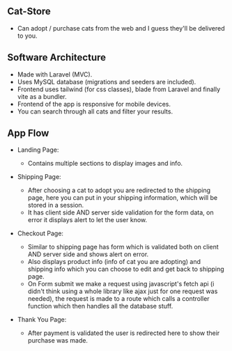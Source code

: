 ## Cat-Store

- Can adopt / purchase cats from the web and I guess they'll be delivered to you.

## Software Architecture

- Made with Laravel (MVC).
- Uses MySQL database (migrations and seeders are included).
- Frontend uses tailwind (for css classes), blade from Laravel and finally vite as a bundler.
- Frontend of the app is responsive for mobile devices.
- You can search through all cats and filter your results.

## App Flow

- Landing Page:
    - Contains multiple sections to display images and info.
    
- Shipping Page:
    - After choosing a cat to adopt you are redirected to the shipping page,
    here you can put in your shipping information, which will be stored in a session.
    - It has client side AND server side validation for the form data, on error it displays
    alert to let the user know.

- Checkout Page:
    - Similar to shipping page has form which is validated both on client AND server side and shows alert on error.
    - Also displays product info (info of cat you are adopting) and shipping info which
    you can choose to edit and get back to shipping page.
    - On Form submit we make a request using javascript's fetch api (i didn't think using a whole library
    like ajax just for one request was needed), the request is made to a route which calls a controller function
    which then handles all the database stuff.
    
- Thank You Page:
    - After payment is validated the user is redirected here to show their purchase was made.
